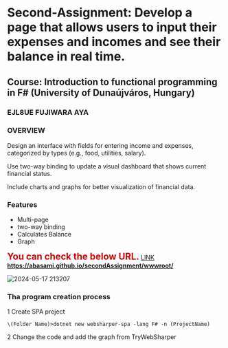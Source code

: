 



# Second-Assignment: Develop a page that allows users to input their expenses and incomes and see their balance in real time. 
## Course: Introduction to functional programming in F\# (University of Dunaújváros, Hungary)
### EJL8UE FUJIWARA AYA

### OVERVIEW
Design an interface with fields for entering income and expenses, categorized by types (e.g., food, utilities, salary).

Use two-way binding to update a visual dashboard that shows current financial status.

Include charts and graphs for better visualization of financial data. 

### Features
* Multi-page
* two-way binding
* Calculates Balance
* Graph

**<span style="color:#cc0000;font-size:150%;">You can check the below URL.</span>** [LINK](https://abasami.github.io/secondAssignment/wwwroot/)  
**https://abasami.github.io/secondAssignment/wwwroot/**  

![2024-05-17 213207](https://github.com/abasami/secondAssignment/assets/165396658/deedd511-0e0a-46cf-abf0-919ba3a0c459)



### Tha program creation process

1 Create SPA project
```
\(Folder Name)>dotnet new websharper-spa -lang F# -n (ProjectName)
```
2 Change the code and add the graph from TryWebSharper



